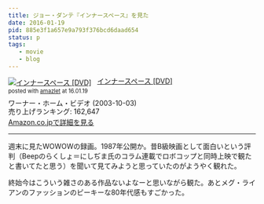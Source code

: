 ```yaml
---
title: ジョー・ダンテ『インナースペース』を見た
date: 2016-01-19
pid: 885e3f1a657e9a793f376bcd6daad654
status: p
tags:
   - movie
   - blog
---
```


<div class="amazlet-box" style="margin-bottom:0px;"><div class="amazlet-image" style="float:left;margin:0px 12px 1px 0px;"><a href="http://www.amazon.co.jp/exec/obidos/ASIN/B0000C9VD7/dotimpact-22/ref=nosim/" name="amazletlink" target="_blank"><img src="http://ecx.images-amazon.com/images/I/51GAWDS6WEL._SL160_.jpg" alt="インナースペース [DVD]" style="border: none;" /></a></div><div class="amazlet-info" style="line-height:120%; margin-bottom: 10px"><div class="amazlet-name" style="margin-bottom:10px;line-height:120%"><a href="http://www.amazon.co.jp/exec/obidos/ASIN/B0000C9VD7/dotimpact-22/ref=nosim/" name="amazletlink" target="_blank">インナースペース [DVD]</a><div class="amazlet-powered-date" style="font-size:80%;margin-top:5px;line-height:120%">posted with <a href="http://www.amazlet.com/" title="amazlet" target="_blank">amazlet</a> at 16.01.19</div></div><div class="amazlet-detail">ワーナー・ホーム・ビデオ (2003-10-03)<br />売り上げランキング: 162,647<br /></div><div class="amazlet-sub-info" style="float: left;"><div class="amazlet-link" style="margin-top: 5px"><a href="http://www.amazon.co.jp/exec/obidos/ASIN/B0000C9VD7/dotimpact-22/ref=nosim/" name="amazletlink" target="_blank">Amazon.co.jpで詳細を見る</a></div></div></div><div class="amazlet-footer" style="clear: left"></div></div>

---- 

週末に見たWOWOWの録画。1987年公開か。昔B級映画として面白いという評判（Beepのらくしょ＝にしぢま氏のコラム連載でロボコップと同時上映で観たと書いてたと思う）を聞いて見てみようと思っていたのがようやく観れた。

終始今はこういう雑さのある作品ないよなーと思いながら観た。あとメグ・ライアンのファッションのピーキーな80年代感もすごかった。